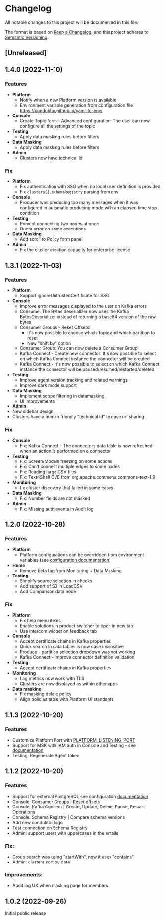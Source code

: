 # Changelog
All notable changes to this project will be documented in this file.

The format is based on [Keep a Changelog](https://keepachangelog.com/en/1.0.0/),
and this project adheres to [Semantic Versioning](https://semver.org/spec/v2.0.0.html).

## [Unreleased]

## 1.4.0 (2022-11-10)

### **Features** 
- **Platform**
  - Notify when a new Platform version is available
  - Environment variable generation from configuration file https://conduktor.github.io/yaml-to-env/
- **Console**
  - Create Topic form - Advanced configuration: The user can now configure all the settings of the topic
- **Testing**
  - Apply data masking rules before filters
- **Data Masking**
  - Apply data masking rules before filters
- **Admin**
  - Clusters now have technical id

### **Fix**
- **Platform**
  - Fix authentication with SSO when no local user definition is provided
  - Fix `clusters[].schemaRegistry` parsing from env
- **Console**
  - Producer was producing too many messages when it was configured in automatic producing mode with an elapsed time stop condition
- **Testing**
  - Prevent connecting two nodes at once
  - Quota error on some executions
- **Data Masking**
  - Add scroll to Policy form panel
- **Admin**
  - Fix the cluster creation capacity for enterprise license

## 1.3.1 (2022-11-03)

### **Features** 
- **Platform**
   - Support ignoreUntrustedCertificate for SSO
- **Console**
  - Improve error messages displayed to the user on Kafka errors
  - Consume: The Bytes deserializer now uses the Kafka BytesDeserializer instead of returning a base64 version of the raw bytes
  - Consumer Groups - Reset Offsets:
    - It's now possible to choose which Topic and which partition to reset
    - New "shift by" option
  - Consumer Group: You can now delete a Consumer Group
  - Kafka Connect - Create new connector: It's now possible to select on which Kafka Connect instance the connector will be created
  - Kafka Connect - It's now possible to select on which Kafka Connect instance the connector will be paused/resumed/restarted/deleted
- **Testing**
  - Improve agent version tracking and related warnings
  - Improve dark mode support
- **Data Masking**
  - Implement scope filtering in datamasking
  - UI improvements
- **Admin**
- New sidebar design
- Clusters have a human friendly "technical id" to ease url sharing

### **Fix**
- **Console**
  - Fix: Kafka Connect - The connectors data table is now refreshed when an action is performed on a connector
- **Testing**
  - Fix: Screen/Modals freezing on some actions
  - Fix: Can't connect multiple edges to some nodes
  - Fix: Reading large CSV files
  - Fix:  Text4Shell CVE from org.apache.commons.commons-text-1.9
- **Monitoring**
  - fix cluster discovery that failed in some cases
- **Data Masking**
  - Fix: Number fields are not masked
- **Admin**
  - Fix: Missing auth events in Audit log

## 1.2.0 (2022-10-28)

### **Features** 
- **Platform**
    - Platform configurations can be overridden from environment variables (see [configuration documentation](./doc/Configuration.md#environment-override))
- **Home**
    - Remove beta tag from Monitoring + Data Masking
- **Testing**
    - Simplify source selection in checks
    - Add support of S3 in LoadCSV
    - Add Comparison data node

### **Fix**
- **Platform** 
    - Fix help menu items
    - Enable solutions in product switcher to open in new tab
    - Use intercom widget on feedback tab
- **Console**
    - Accept certificate chains in Kafka properties
    - Quick search in data tables is now case insensitive
    - Produce - partition selection dropdown was not working
    - Kafka Connect - Improve connector definition validation
- **Testing**
    - Accept certificate chains in Kafka properties
- **Monitoring**
    - Lag metrics now work with TLS
    - Clusters are now displayed as within other apps
- **Data masking**
    - Fix masking delete policy
    - Align policies table with Platform UI standards

## 1.1.3 (2022-10-20)

### **Features**
- Customize Platform Port with [PLATFORM_LISTENING_PORT](./doc/Configuration.md#configuration-using-environment-variables)
- Support for MSK with IAM auth in Console and Testing -  see [documentation](./doc/Configuration.md#amazon-msk-with-iam-authentication-example)
- Testing: Regenerate Agent token

## 1.1.2 (2022-10-20)

### **Features**
- Support for external PostgreSQL see configuration [documentation](./doc/Configuration.md#external-database-configuration)
- Console: Consumer Groups | Reset offsets
- Console: Kafka Connect   | Create, Update, Delete, Pause, Restart Operations
- Console: Schema Registry | Compare schema versions
- Add new conduktor logo
- Test connection on Schema Registry
- Admin: support users with uppercases in the emails

### **Fix**:
- Group search was using "startWith", now it uses "contains"
- Admin: clusters sort by date

### **Improvements**:
- Audit log UX when masking page for members

## 1.0.2 (2022-09-26)

Initial public release 
